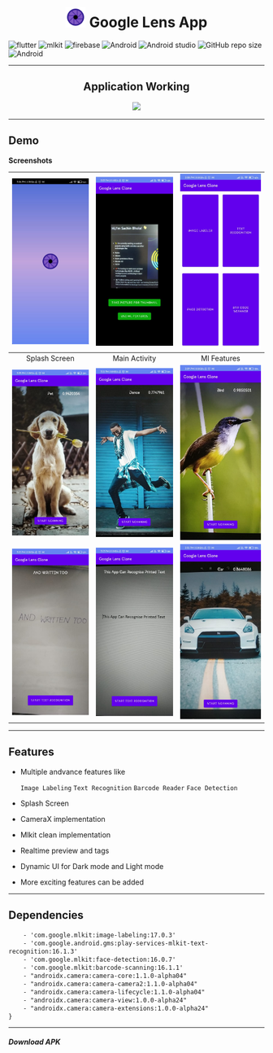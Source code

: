 # <div align="center"><img src="app/src/main/res/drawable/icon_main.png" alt="icon" width=40> Google Lens App </div>

 ![flutter](https://img.shields.io/badge/kotlin-language-blue?logo=kotlin)
 ![mlkit](https://img.shields.io/badge/MLKit-API-orange?logo=ML-kit)
 ![firebase](https://img.shields.io/badge/Firebase-platform-yellow?logo=firebase)
 ![Android](https://img.shields.io/badge/android-OS-lightgrey?logo=Android)
 ![Android studio](https://img.shields.io/badge/Android%20Studio-IDE-yellowgreen?logo=android-studio)
 ![GitHub repo size](https://img.shields.io/github/repo-size/Sachinbhola/Google-Lens-Clone)
 ![Android](https://img.shields.io/badge/Camera%20X%20-used-lightgrey)
<hr>

 ## <div align ="center" >Application Working</div> 

<div  align="center"><img width="300" src="https://github.com/Sachinbhola/resources/blob/main/resources/20210516_002930.gif"/></div>

<hr>

## Demo

**Screenshots**

| ![](https://github.com/Sachinbhola/resources/blob/main/readme%20res/google-splash.jpg) |![](https://github.com/Sachinbhola/resources/blob/main/readme%20res/google-main.jpg) | ![](https://github.com/Sachinbhola/resources/blob/main/readme%20res/lens-options.jpg) | 
| :-------------:  | :-------------:  | :-------------:  |
|    Splash Screen     |   Main Activity     |   Ml Features     |
| ![](https://github.com/Sachinbhola/resources/blob/main/readme%20res/lens-dog.jpg) | ![](https://github.com/Sachinbhola/resources/blob/main/readme%20res/lens-dance.jpg) | ![](https://github.com/Sachinbhola/resources/blob/main/readme%20res/lens-bird.jpg) |
| ![](https://github.com/Sachinbhola/resources/blob/main/readme%20res/lens-text.jpg) | ![](https://github.com/Sachinbhola/resources/blob/main/readme%20res/lens-write.jpg) | ![](https://github.com/Sachinbhola/resources/blob/main/readme%20res/lens-car.jpg) |

<hr>

## Features

- Multiple andvance features like

  `Image Labeling`
  `Text Recognition`
  `Barcode Reader`
  `Face Detection`
  
- Splash Screen
- CameraX implementation
- Mlkit clean implementation
- Realtime preview and tags
- Dynamic UI for Dark mode and Light mode
- More exciting features can be added

<hr>

## Dependencies

        - 'com.google.mlkit:image-labeling:17.0.3'
        - 'com.google.android.gms:play-services-mlkit-text-recognition:16.1.3'
        - 'com.google.mlkit:face-detection:16.0.7'
        - 'com.google.mlkit:barcode-scanning:16.1.1'
        - "androidx.camera:camera-core:1.1.0-alpha04"
        - "androidx.camera:camera-camera2:1.1.0-alpha04"
        - "androidx.camera:camera-lifecycle:1.1.0-alpha04"
        - "androidx.camera:camera-view:1.0.0-alpha24"
        - "androidx.camera:camera-extensions:1.0.0-alpha24"
    }

<hr>
  
##### Download APK
<pre><a href=""></a></pre>
